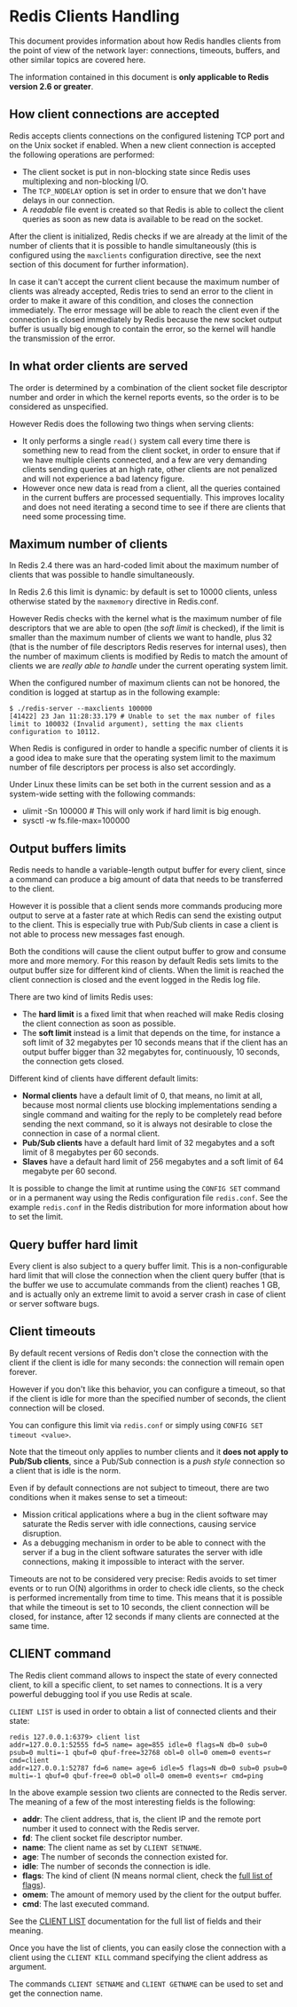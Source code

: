 Redis Clients Handling
===

This document provides information about how Redis handles clients from the
point of view of the network layer: connections, timeouts, buffers, and
other similar topics are covered here.

The information contained in this document is **only applicable to Redis version 2.6 or greater**.

How client connections are accepted
---

Redis accepts clients connections on the configured listening TCP port and
on the Unix socket if enabled. When a new client connection is accepted
the following operations are performed:

* The client socket is put in non-blocking state since Redis uses multiplexing and non-blocking I/O.
* The `TCP_NODELAY` option is set in order to ensure that we don't have delays in our connection.
* A *readable* file event is created so that Redis is able to collect the client queries as soon as new data is available to be read on the socket.

After the client is initialized, Redis checks if we are already at the limit
of the number of clients that it is possible to handle simultaneously
(this is configured using the `maxclients` configuration directive, see the
next section of this document for further information).

In case it can't accept the current client because the maximum number of clients
was already accepted, Redis tries to send an error to the client in order to
make it aware of this condition, and closes the connection immediately.
The error message will be able to reach the client even if the connection is
closed immediately by Redis because the new socket output buffer is usually
big enough to contain the error, so the kernel will handle the transmission
of the error.

In what order clients are served
---

The order is determined by a combination of the client socket file descriptor
number and order in which the kernel reports events, so the order is to be
considered as unspecified.

However Redis does the following two things when serving clients:

* It only performs a single `read()` system call every time there is something new to read from the client socket, in order to ensure that if we have multiple clients connected, and a few are very demanding clients sending queries at an high rate, other clients are not penalized and will not experience a bad latency figure.
* However once new data is read from a client, all the queries contained in the current buffers are processed sequentially. This improves locality and does not need iterating a second time to see if there are clients that need some processing time.

Maximum number of clients
---

In Redis 2.4 there was an hard-coded limit about the maximum number of clients
that was possible to handle simultaneously.

In Redis 2.6 this limit is dynamic: by default is set to 10000 clients, unless
otherwise stated by the `maxmemory` directive in Redis.conf.

However Redis checks with the kernel what is the maximum number of file
descriptors that we are able to open (the *soft limit* is checked), if the
limit is smaller than the maximum number of clients we want to handle, plus
32 (that is the number of file descriptors Redis reserves for internal uses),
then the number of maximum clients is modified by Redis to match the amount
of clients we are *really able to handle* under the current operating system
limit.

When the configured number of maximum clients can not be honored, the condition
is logged at startup as in the following example:

```
$ ./redis-server --maxclients 100000
[41422] 23 Jan 11:28:33.179 # Unable to set the max number of files limit to 100032 (Invalid argument), setting the max clients configuration to 10112.
```

When Redis is configured in order to handle a specific number of clients it
is a good idea to make sure that the operating system limit to the maximum
number of file descriptors per process is also set accordingly.

Under Linux these limits can be set both in the current session and as a
system-wide setting with the following commands:

* ulimit -Sn 100000 # This will only work if hard limit is big enough.
* sysctl -w fs.file-max=100000

Output buffers limits
---

Redis needs to handle a variable-length output buffer for every client, since
a command can produce a big amount of data that needs to be transferred to the
client.

However it is possible that a client sends more commands producing more output
to serve at a faster rate at which Redis can send the existing output to the
client. This is especially true with Pub/Sub clients in case a client is not
able to process new messages fast enough.

Both the conditions will cause the client output buffer to grow and consume
more and more memory. For this reason by default Redis sets limits to the
output buffer size for different kind of clients. When the limit is reached
the client connection is closed and the event logged in the Redis log file.

There are two kind of limits Redis uses:

* The **hard limit** is a fixed limit that when reached will make Redis closing the client connection as soon as possible.
* The **soft limit** instead is a limit that depends on the time, for instance a soft limit of 32 megabytes per 10 seconds means that if the client has an output buffer bigger than 32 megabytes for, continuously, 10 seconds, the connection gets closed.

Different kind of clients have different default limits:

* **Normal clients** have a default limit of 0, that means, no limit at all, because most normal clients use blocking implementations sending a single command and waiting for the reply to be completely read before sending the next command, so it is always not desirable to close the connection in case of a normal client.
* **Pub/Sub clients** have a default hard limit of 32 megabytes and a soft limit of 8 megabytes per 60 seconds.
* **Slaves** have a default hard limit of 256 megabytes and a soft limit of 64 megabyte per 60 second.

It is possible to change the limit at runtime using the `CONFIG SET` command or in a permanent way using the Redis configuration file `redis.conf`. See the example `redis.conf` in the Redis distribution for more information about how to set the limit.

Query buffer hard limit
---

Every client is also subject to a query buffer limit. This is a non-configurable hard limit that will close the connection when the client query buffer (that is the buffer we use to accumulate commands from the client) reaches 1 GB, and is actually only an extreme limit to avoid a server crash in case of client or server software bugs.

Client timeouts
---

By default recent versions of Redis don't close the connection with the client
if the client is idle for many seconds: the connection will remain open forever.

However if you don't like this behavior, you can configure a timeout, so that
if the client is idle for more than the specified number of seconds, the client connection will be closed.

You can configure this limit via `redis.conf` or simply using `CONFIG SET timeout <value>`.

Note that the timeout only applies to number clients and it **does not apply to Pub/Sub clients**, since a Pub/Sub connection is a *push style* connection so a client that is idle is the norm.

Even if by default connections are not subject to timeout, there are two conditions when it makes sense to set a timeout:

* Mission critical applications where a bug in the client software may saturate the Redis server with idle connections, causing service disruption.
* As a debugging mechanism in order to be able to connect with the server if a bug in the client software saturates the server with idle connections, making it impossible to interact with the server.

Timeouts are not to be considered very precise: Redis avoids to set timer events or to run O(N) algorithms in order to check idle clients, so the check is performed incrementally from time to time. This means that it is possible that while the timeout is set to 10 seconds, the client connection will be closed, for instance, after 12 seconds if many clients are connected at the same time.

CLIENT command
---

The Redis client command allows to inspect the state of every connected client, to kill a specific client, to set names to connections. It is a very powerful debugging tool if you use Redis at scale.

`CLIENT LIST` is used in order to obtain a list of connected clients and their state:

```
redis 127.0.0.1:6379> client list
addr=127.0.0.1:52555 fd=5 name= age=855 idle=0 flags=N db=0 sub=0 psub=0 multi=-1 qbuf=0 qbuf-free=32768 obl=0 oll=0 omem=0 events=r cmd=client
addr=127.0.0.1:52787 fd=6 name= age=6 idle=5 flags=N db=0 sub=0 psub=0 multi=-1 qbuf=0 qbuf-free=0 obl=0 oll=0 omem=0 events=r cmd=ping
```

In the above example session two clients are connected to the Redis server. The meaning of a few of the most interesting fields is the following:

* **addr**: The client address, that is, the client IP and the remote port number it used to connect with the Redis server.
* **fd**: The client socket file descriptor number.
* **name**: The client name as set by `CLIENT SETNAME`.
* **age**: The number of seconds the connection existed for.
* **idle**: The number of seconds the connection is idle.
* **flags**: The kind of client (N means normal client, check the [full list of flags](http://redis.io/commands/client-list)).
* **omem**: The amount of memory used by the client for the output buffer.
* **cmd**: The last executed command.

See the [CLIENT LIST](http://redis.io/commands/client-list) documentation for the full list of fields and their meaning.

Once you have the list of clients, you can easily close the connection with a client using the `CLIENT KILL` command specifying the client address as argument.

The commands `CLIENT SETNAME` and `CLIENT GETNAME` can be used to set and get the connection name.

